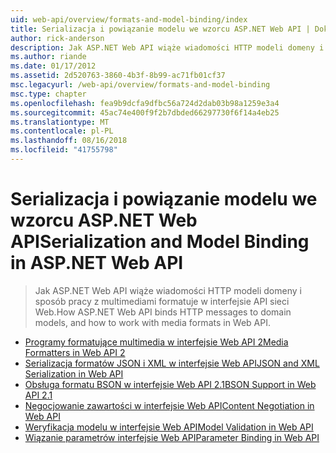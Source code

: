 ```yaml
---
uid: web-api/overview/formats-and-model-binding/index
title: Serializacja i powiązanie modelu we wzorcu ASP.NET Web API | Dokumentacja firmy Microsoft
author: rick-anderson
description: Jak ASP.NET Web API wiąże wiadomości HTTP modeli domeny i sposób pracy z multimediami formatuje w interfejsie API sieci Web.
ms.author: riande
ms.date: 01/17/2012
ms.assetid: 2d520763-3860-4b3f-8b99-ac71fb01cf37
msc.legacyurl: /web-api/overview/formats-and-model-binding
msc.type: chapter
ms.openlocfilehash: fea9b9dcfa9dfbc56a724d2dab03b98a1259e3a4
ms.sourcegitcommit: 45ac74e400f9f2b7dbded66297730f6f14a4eb25
ms.translationtype: MT
ms.contentlocale: pl-PL
ms.lasthandoff: 08/16/2018
ms.locfileid: "41755798"
---
```

<a name="serialization-and-model-binding-in-aspnet-web-api"></a><span data-ttu-id="ccde7-103">Serializacja i powiązanie modelu we wzorcu ASP.NET Web API</span><span class="sxs-lookup"><span data-stu-id="ccde7-103">Serialization and Model Binding in ASP.NET Web API</span></span>
====================
> <span data-ttu-id="ccde7-104">Jak ASP.NET Web API wiąże wiadomości HTTP modeli domeny i sposób pracy z multimediami formatuje w interfejsie API sieci Web.</span><span class="sxs-lookup"><span data-stu-id="ccde7-104">How ASP.NET Web API binds HTTP messages to domain models, and how to work with media formats in Web API.</span></span>


- [<span data-ttu-id="ccde7-105">Programy formatujące multimedia w interfejsie Web API 2</span><span class="sxs-lookup"><span data-stu-id="ccde7-105">Media Formatters in Web API 2</span></span>](media-formatters.md)
- [<span data-ttu-id="ccde7-106">Serializacja formatów JSON i XML w interfejsie Web API</span><span class="sxs-lookup"><span data-stu-id="ccde7-106">JSON and XML Serialization in Web API</span></span>](json-and-xml-serialization.md)
- [<span data-ttu-id="ccde7-107">Obsługa formatu BSON w interfejsie Web API 2.1</span><span class="sxs-lookup"><span data-stu-id="ccde7-107">BSON Support in Web API 2.1</span></span>](bson-support-in-web-api-21.md)
- [<span data-ttu-id="ccde7-108">Negocjowanie zawartości w interfejsie Web API</span><span class="sxs-lookup"><span data-stu-id="ccde7-108">Content Negotiation in Web API</span></span>](content-negotiation.md)
- [<span data-ttu-id="ccde7-109">Weryfikacja modelu w interfejsie Web API</span><span class="sxs-lookup"><span data-stu-id="ccde7-109">Model Validation in Web API</span></span>](model-validation-in-aspnet-web-api.md)
- [<span data-ttu-id="ccde7-110">Wiązanie parametrów interfejsie Web API</span><span class="sxs-lookup"><span data-stu-id="ccde7-110">Parameter Binding in Web API</span></span>](parameter-binding-in-aspnet-web-api.md)
